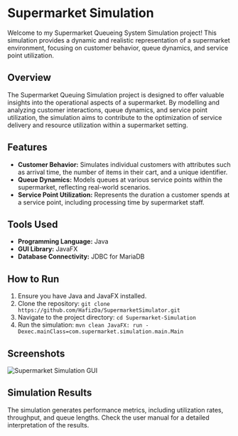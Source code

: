 # Supermarket Simulation

Welcome to my Supermarket Queueing System Simulation project! This simulation provides a dynamic and realistic representation of a supermarket environment, focusing on customer behavior, queue dynamics, and service point utilization.
## Overview

The Supermarket Queuing Simulation project is designed to offer valuable insights into the operational aspects of a supermarket. By modelling and analyzing customer interactions, queue dynamics, and service point utilization, the simulation aims to contribute to the optimization of service delivery and resource utilization within a supermarket setting.

## Features

- **Customer Behavior:** Simulates individual customers with attributes such as arrival time, the number of items in their cart, and a unique identifier.
- **Queue Dynamics:** Models queues at various service points within the supermarket, reflecting real-world scenarios.
- **Service Point Utilization:** Represents the duration a customer spends at a service point, including processing time by supermarket staff.

## Tools Used

- **Programming Language:** Java
- **GUI Library:** JavaFX
- **Database Connectivity:** JDBC for MariaDB

## How to Run

1. Ensure you have Java and JavaFX installed.
2. Clone the repository: `git clone https://github.com/HafizDa/SupermarketSimulator.git`
3. Navigate to the project directory: `cd Supermarket-Simulation`
4. Run the simulation: `mvn clean JavaFX: run -Dexec.mainClass=com.supermarket.simulation.main.Main`

## Screenshots


![Supermarket Simulation GUI](https://github.com/HafizDa/SupermarketSimulator/assets/144848601/c2e68539-d7eb-4307-80b8-c07af045996e)



## Simulation Results

The simulation generates performance metrics, including utilization rates, throughput, and queue lengths. Check the user manual for a detailed interpretation of the results.



